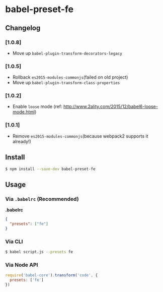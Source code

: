 # babel-preset-fe

## Changelog

### [1.0.8]

- Move up `babel-plugin-transform-decorators-legacy`

### [1.0.5]

- Rollback `es2015-modules-commonjs`(failed on old project)
- Move up `babel-plugin-transform-class-properties`

### [1.0.2]

- Enable `loose` mode (ref: http://www.2ality.com/2015/12/babel6-loose-mode.html)

### [1.0.1]

- Remove `es2015-modules-commonjs`(because webpack2 supports it already!)

## Install

```sh
$ npm install --save-dev babel-preset-fe
```

## Usage

### Via `.babelrc` (Recommended)

**.babelrc**

```json
{
  "presets": ["fe"]
}
```

### Via CLI

```sh
$ babel script.js --presets fe
```

### Via Node API

```javascript
require('babel-core').transform('code', {
  presets: ['fe']
})
```
